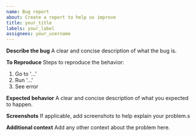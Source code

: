 ```yaml
---
name: Bug report
about: Create a report to help us improve
title: your_title
labels: your_label
assignees: your_username
---
```


**Describe the bug**
A clear and concise description of what the bug is.

**To Reproduce**
Steps to reproduce the behavior:

1. Go to '...'
2. Run '...'
3. See error

**Expected behavior**
A clear and concise description of what you expected to happen.

**Screenshots**
If applicable, add screenshots to help explain your problem.s

**Additional context**
Add any other context about the problem here.
